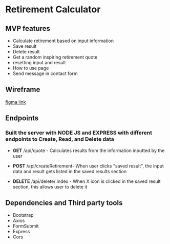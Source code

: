 # Retirement Calculator

## MVP features

- Calculate retirement based on input information
- Save result
- Delete result
- Get a random inspiring retirement quote
- resetting input and result
- How to use page
- Send message in contact form

## Wireframe

[figma link](https://www.figma.com/file/03AoilM3D3bgHr6gYSj6od/Retirement-Calculator?type=whiteboard&node-id=0-1&t=XUlFsLSmPQLv4coX-0)

## Endpoints

### Built the server with NODE JS and EXPRESS with different endpoints to Create, Read, and Delete data

- **GET** /api/quote - Calculates results from the information inputted by the user

- **POST** /api/createRetirement- When user clicks "saved result", the input data and result gets listed in the saved results section

- **DELETE** /api/delete/:index - When X icon is clicked in the saved result section, this allows user to delete it

## Dependencies and Third party tools

- Bootstrap
- Axios
- FormSubmit
- Express
- Cors
